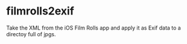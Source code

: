 # filmrolls2exif
Take the XML from the iOS Film Rolls app and apply it as Exif data to a directoy full of jpgs. 
